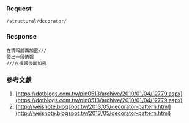 

### Request 
`/structural/decorator/`

### Response
	在情報前面加密///
	發出一段情報
	///在情報後面加密

	
### 參考文獻
1. [https://dotblogs.com.tw/pin0513/archive/2010/01/04/12779.aspx](https://dotblogs.com.tw/pin0513/archive/2010/01/04/12779.aspx)
2. [http://weisnote.blogspot.tw/2013/05/decorator-pattern.html](http://weisnote.blogspot.tw/2013/05/decorator-pattern.html)